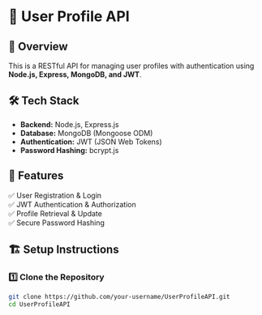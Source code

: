 # 🚀 User Profile API

## 📖 Overview
This is a RESTful API for managing user profiles with authentication using **Node.js, Express, MongoDB, and JWT**.

## 🛠 Tech Stack
- **Backend:** Node.js, Express.js
- **Database:** MongoDB (Mongoose ODM)
- **Authentication:** JWT (JSON Web Tokens)
- **Password Hashing:** bcrypt.js

## 📌 Features
✅ User Registration & Login  
✅ JWT Authentication & Authorization  
✅ Profile Retrieval & Update  
✅ Secure Password Hashing  

## 🏗 Setup Instructions

### **1️⃣ Clone the Repository**
```bash
git clone https://github.com/your-username/UserProfileAPI.git
cd UserProfileAPI
